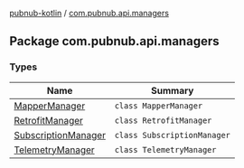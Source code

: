 [pubnub-kotlin](../index.md) / [com.pubnub.api.managers](./index.md)

## Package com.pubnub.api.managers

### Types

| Name | Summary |
|---|---|
| [MapperManager](-mapper-manager/index.md) | `class MapperManager` |
| [RetrofitManager](-retrofit-manager/index.md) | `class RetrofitManager` |
| [SubscriptionManager](-subscription-manager/index.md) | `class SubscriptionManager` |
| [TelemetryManager](-telemetry-manager/index.md) | `class TelemetryManager` |
